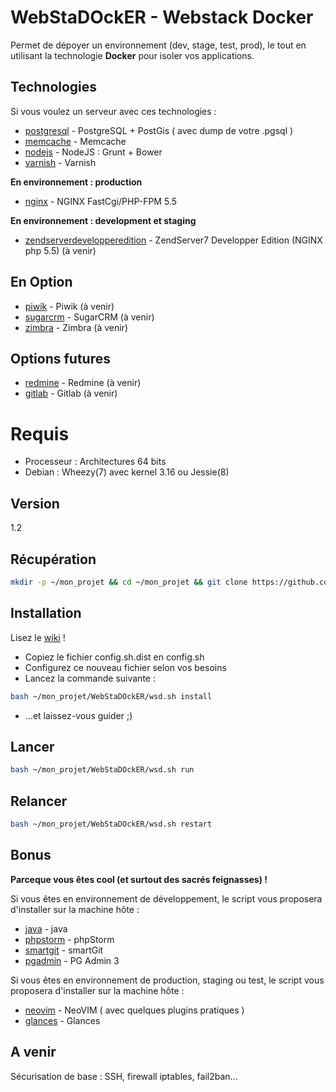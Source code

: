 WebStaDOckER - Webstack Docker
=========

Permet de dépoyer un environnement (dev, stage, test, prod), le tout en utilisant la technologie **Docker** pour isoler vos applications.

Technologies
-----------

Si vous voulez un serveur avec ces technologies :

* [postgresql] - PostgreSQL + PostGis ( avec dump de votre .pgsql )
* [memcache] - Memcache
* [nodejs] - NodeJS : Grunt + Bower
* [varnish] - Varnish

**En environnement : production**

* [nginx] - NGINX FastCgi/PHP-FPM 5.5

**En environnement : development et staging**

* [zendserverdevelopperedition] - ZendServer7 Developper Edition (NGINX php 5.5) (à venir)

En Option
-----------

* [piwik] - Piwik (à venir)
* [sugarcrm] - SugarCRM (à venir)
* [zimbra] - Zimbra (à venir)

Options futures
-----------

* [redmine] - Redmine (à venir)
* [gitlab] - Gitlab (à venir)

Requis
=========

  - Processeur : Architectures 64 bits
  - Debian : Wheezy(7) avec kernel 3.16 ou Jessie(8)

Version
----

1.2

Récupération
--------------

```sh
mkdir -p ~/mon_projet && cd ~/mon_projet && git clone https://github.com/EvKoh/WebStaDOckER.git
```

Installation
--------------

Lisez le [wiki](https://github.com/EvKoh/WebStaDOckER/blob/master/library/wiki.md) !

* Copiez le fichier config.sh.dist en config.sh
* Configurez ce nouveau fichier selon vos besoins
* Lancez la commande suivante :

```sh
bash ~/mon_projet/WebStaDOckER/wsd.sh install
```

* ...et laissez-vous guider ;)

Lancer
--------------

```sh
bash ~/mon_projet/WebStaDOckER/wsd.sh run
```

Relancer
--------------

```sh
bash ~/mon_projet/WebStaDOckER/wsd.sh restart
```

Bonus
-----------

**Parceque vous êtes cool (et surtout des sacrés feignasses) !**

Si vous êtes en environnement de développement, le script vous proposera d'installer sur la machine hôte :

* [java] - java
* [phpstorm] - phpStorm
* [smartgit] - smartGit
* [pgadmin] - PG Admin 3

Si vous êtes en environnement de production, staging ou test, le script vous proposera d'installer sur la machine hôte :

* [neovim] - NeoVIM ( avec quelques plugins pratiques )
* [glances] - Glances

A venir
-----------

Sécurisation de base : SSH, firewall iptables, fail2ban...

[nginx]:http://nginx.org/
[zendserverdevelopperedition]:http://www.zend.com/en/products/server/editions-development
[java]:https://www.java.com/fr/
[phpstorm]:https://www.jetbrains.com/phpstorm/
[smartgit]:http://www.syntevo.com/smartgit/
[varnish]:https://www.varnish-cache.org/
[postgresql]:http://www.postgresql.org/
[memcache]:http://memcached.org/
[nodejs]:http://nodejs.org/
[piwik]:http://piwik.org/
[sugarcrm]:http://www.sugarcrm.com/
[zimbra]:http://www.zimbra.com/
[redmine]:http://www.redmine.org/
[gitlab]:https://about.gitlab.com/
[pgadmin]:http://www.pgadmin.org/
[neovim]:http://neovim.org/
[glances]:https://github.com/nicolargo/glances
